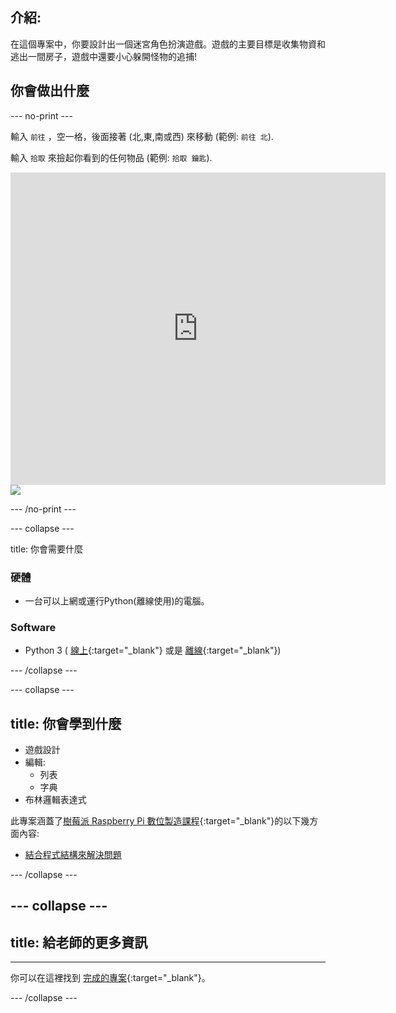 ## 介紹:

在這個專案中，你要設計出一個迷宮角色扮演遊戲。遊戲的主要目標是收集物資和逃出一間房子，遊戲中還要小心躲開怪物的追捕!

## 你會做出什麼

--- no-print ---

輸入 `前往` ，空一格，後面接著 (北,東,南或西) 來移動 (範例: `前往 北`).

輸入 `拾取` 來撿起你看到的任何物品 (範例: `拾取 鑰匙`).

<div class="trinket">
  <iframe src="https://trinket.io/embed/python/9d81fcd0e2?outputOnly=true&start=result" width="600" height="500" frameborder="0" marginwidth="0" marginheight="0" allowfullscreen>
  </iframe>
  <img src="images/rpg-finished.png">
</div>

--- /no-print ---


--- collapse ---

title: 你會需要什麼


### 硬體

 + 一台可以上網或運行Python(離線使用)的電腦。 

### Software

 + Python 3 ( [線上](https://trinket.io/){:target="_blank"} 或是 [離線](https://www.python.org/downloads/){:target="_blank"})



--- /collapse ---

--- collapse ---

## title: 你會學到什麼


 + 遊戲設計
 + 編輯:
	 + 列表
	 + 字典
 + 布林邏輯表達式

此專案涵蓋了[樹莓派 Raspberry Pi 數位製造課程](http://rpf.io/curriculum){:target="_blank"}的以下幾方面內容:

 + [結合程式結構來解決問題](https://www.raspberrypi.org/curriculum/programming/builder)


--- /collapse ---

--- collapse ---
---
## title: 給老師的更多資訊
---

你可以在這裡找到 [完成的專案](https://trinket.io/python/9d81fcd0e2){:target="_blank"}。

--- /collapse ---
